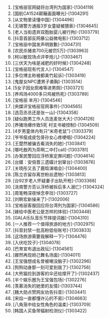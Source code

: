 
1. [宝格丽官网疑将台湾列为国家]-[1304119]
1. [国航CA1524颠簸画面曝光]-[1304291]
1. [从文物里读懂中国]-[1304496]
1. [无锡警方通报3岁女童疑被猥亵]-[1304645]
1. [老人当街遗弃双胞胎婴儿被行拘]-[1303779]
1. [抖音首部反网暴公益微电影]-[1303712]
1. [宝格丽中国发声明致歉]-[1304731]
1. [农民杀猪卖700元被罚5万]-[1303963]
1. [柯以敏现场点评李炮儿]-[1303467]
1. [三伏天为啥是减肥的好时候]-[1304248]
1. [宝格丽现有代言人]-[1304547]
1. [多位博主称被都美竹起诉]-[1303419]
1. [鬼屋女NPC遭男子袭胸]-[1303514]
1. [5女子因女厕难等进男厕]-[1303721]
1. [养鸡场4000多只鸡被热死]-[1303789]
1. [宝格丽 芈月]-[1304546]
1. [央媒评宝格丽官网事件]-[1304565]
1. [选范丞丞还是张一山]-[1304358]
1. [疑似跑男工作人员连麦张大大]-[1304128]
1. [养猪场爆炸致5死 村支书被控制]-[1304509]
1. [4岁男童体内有只“米奇老鼠”]-[1303379]
1. [爷爷瘦成皮包骨孙女心疼哽咽]-[1304224]
1. [王楚然被骗去看消失的她]-[1303841]
1. [哪吒敖丙为茶啊二中打call]-[1303781]
1. [办案民警回应浮桥案定罪问题]-[1304614]
1. [台媒：安倍晋三遗孀计划窜台]-[1303676]
1. [关晓彤又去了鹿晗演唱会]-[1304400]
1. [陈立农留存离世粉丝遗物]-[1303813]
1. [台92岁老人怀疑妻子出轨开枪]-[1303368]
1. [洮南警方否认浮桥被拆后多人溺亡]-[1304324]
1. [周笔畅深夜悼念李玟]-[1303727]
1. [刘畊宏新操来了]-[1302006]
1. [宝格丽客服回应将台湾列为国家]-[1304586]
1. [嫁给中医老公是怎样的体验]-[1303448]
1. [GALA乐队音乐节摔提词器]-[1304310]
1. [一人推荐一个值得旅游的地方]-[1302975]
1. [抖音封禁一批高粉低俗账号]-[1303833]
1. [这场旅游需要我解释一下]-[1304476]
1. [入伏吃饺子]-[1304078]
1. [巴育宣布退出政坛]-[1304561]
1. [娜然再现妲己舞名场面]-[1304011]
1. [王宝强想成名曾被嘲没脑子]-[1302296]
1. [狗狗动身那一刻可爱到我了]-[1302756]
1. [大熊猫捡到游客的伞还给撑开了]-[1302437]
1. [半个娱乐圈为王宝强包场]-[1302276]
1. [羡慕消失的她里的友情]-[1303744]
1. [魏大勋点赞网友劝告抖音]-[1303441]
1. [宋焰一直都懂许沁的不易]-[1304663]
1. [八角笼中给女性角色的温柔]-[1303709]
1. [韩国人买鱼带辐射检测仪]-[1303422]